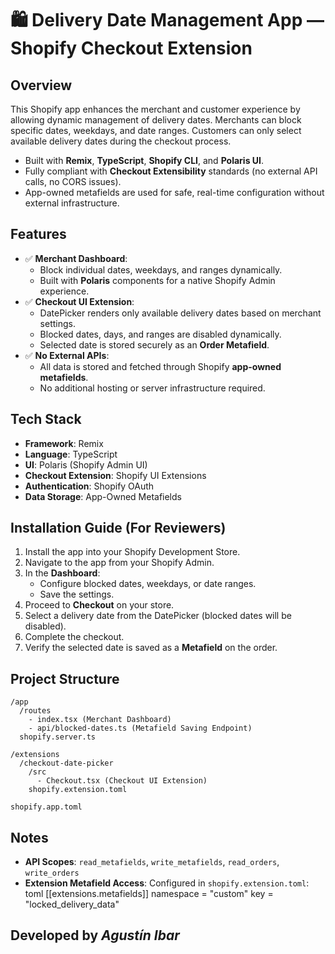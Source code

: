 # 🛍️ Delivery Date Management App — Shopify Checkout Extension

## Overview
This Shopify app enhances the merchant and customer experience by allowing dynamic management of delivery dates. Merchants can block specific dates, weekdays, and date ranges. Customers can only select available delivery dates during the checkout process.

- Built with **Remix**, **TypeScript**, **Shopify CLI**, and **Polaris UI**.
- Fully compliant with **Checkout Extensibility** standards (no external API calls, no CORS issues).
- App-owned metafields are used for safe, real-time configuration without external infrastructure.

## Features
- ✅ **Merchant Dashboard**:
  - Block individual dates, weekdays, and ranges dynamically.
  - Built with **Polaris** components for a native Shopify Admin experience.
- ✅ **Checkout UI Extension**:
  - DatePicker renders only available delivery dates based on merchant settings.
  - Blocked dates, days, and ranges are disabled dynamically.
  - Selected date is stored securely as an **Order Metafield**.
- ✅ **No External APIs**:
  - All data is stored and fetched through Shopify **app-owned metafields**.
  - No additional hosting or server infrastructure required.

## Tech Stack
- **Framework**: Remix
- **Language**: TypeScript
- **UI**: Polaris (Shopify Admin UI)
- **Checkout Extension**: Shopify UI Extensions
- **Authentication**: Shopify OAuth
- **Data Storage**: App-Owned Metafields

## Installation Guide (For Reviewers)
1. Install the app into your Shopify Development Store.
2. Navigate to the app from your Shopify Admin.
3. In the **Dashboard**:
   - Configure blocked dates, weekdays, or date ranges.
   - Save the settings.
4. Proceed to **Checkout** on your store.
5. Select a delivery date from the DatePicker (blocked dates will be disabled).
6. Complete the checkout.
7. Verify the selected date is saved as a **Metafield** on the order.

## Project Structure
```text
/app
  /routes
    - index.tsx (Merchant Dashboard)
    - api/blocked-dates.ts (Metafield Saving Endpoint)
  shopify.server.ts

/extensions
  /checkout-date-picker
    /src
      - Checkout.tsx (Checkout UI Extension)
    shopify.extension.toml

shopify.app.toml
```



## Notes
- **API Scopes**: `read_metafields`, `write_metafields`, `read_orders`, `write_orders`
- **Extension Metafield Access**: Configured in `shopify.extension.toml`:
  toml
  [[extensions.metafields]]
  namespace = "custom"
  key = "locked_delivery_data"

## Developed by *Agustín Ibar*

